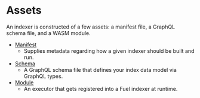 # Assets

An indexer is constructed of a few assets: a manifest file, a GraphQL schema file, and a WASM module.

- [Manifest](./manifest.md)
  - Supplies metadata regarding how a given indexer should be built and run.
- [Schema](./schema.md)
  - A GraphQL schema file that defines your index data model via GraphQL types.
- [Module](./module.md)
  - An executor that gets registered into a Fuel indexer at runtime.

